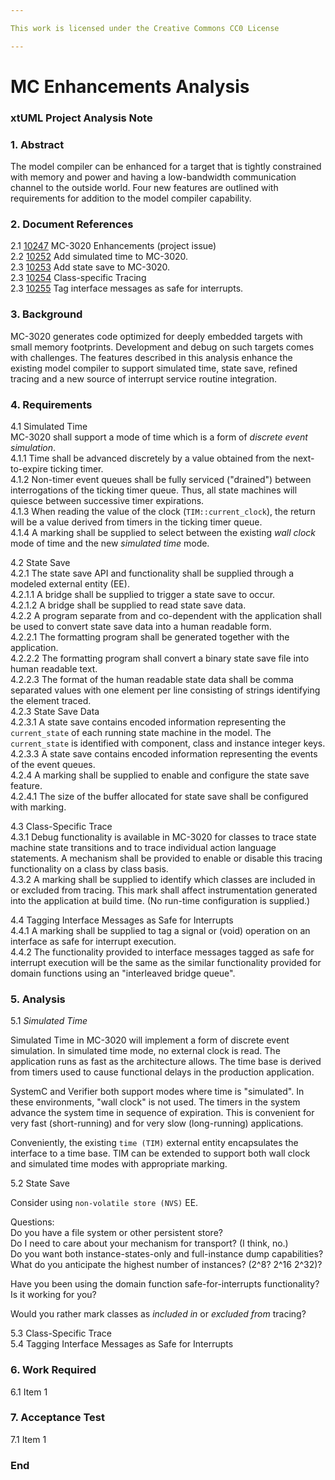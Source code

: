 ```yaml
---

This work is licensed under the Creative Commons CC0 License

---
```


# MC Enhancements Analysis
### xtUML Project Analysis Note

### 1. Abstract

The model compiler can be enhanced for a target that is tightly constrained
with memory and power and having a low-bandwidth communication channel to
the outside world.  Four new features are outlined with requirements for
addition to the model compiler capability.

### 2. Document References

<a id="2.1"></a>2.1 [10247](https://support.onefact.net/issues/10247) MC-3020 Enhancements (project issue)  
<a id="2.2"></a>2.2 [10252](https://support.onefact.net/issues/10252) Add simulated time to MC-3020.  
<a id="2.3"></a>2.3 [10253](https://support.onefact.net/issues/10253) Add state save to MC-3020.  
<a id="2.4"></a>2.3 [10254](https://support.onefact.net/issues/10254) Class-specific Tracing  
<a id="2.5"></a>2.3 [10255](https://support.onefact.net/issues/10255) Tag interface messages as safe for interrupts.  

### 3. Background

MC-3020 generates code optimized for deeply embedded targets with small
memory footprints.  Development and debug on such targets comes with
challenges.  The features described in this analysis enhance the existing
model compiler to support simulated time, state save, refined tracing and
a new source of interrupt service routine integration.

### 4. Requirements

4.1 Simulated Time  
MC-3020 shall support a mode of time which is a form of _discrete event
simulation_.  
4.1.1 Time shall be advanced discretely by a value obtained from the
next-to-expire ticking timer.  
4.1.2 Non-timer event queues shall be fully serviced ("drained") between 
interrogations of the ticking timer queue.  Thus, all state machines will
quiesce between successive timer expirations.  
4.1.3 When reading the value of the clock (`TIM::current_clock`), the return
will be a value derived from timers in the ticking timer queue.  
4.1.4 A marking shall be supplied to select between the existing _wall clock_
mode of time and the new _simulated time_ mode.  

4.2 State Save  
4.2.1 The state save API and functionality shall be supplied through a
modeled external entity (EE).  
4.2.1.1 A bridge shall be supplied to trigger a state save to occur.  
4.2.1.2 A bridge shall be supplied to read state save data.  
4.2.2 A program separate from and co-dependent with the application shall be
used to convert state save data into a human readable form.  
4.2.2.1 The formatting program shall be generated together with the
application.  
4.2.2.2 The formatting program shall convert a binary state save file into
human readable text.  
4.2.2.3 The format of the human readable state data shall be comma separated
values with one element per line consisting of strings identifying the
element traced.  
4.2.3 State Save Data  
4.2.3.1 A state save contains encoded information representing the
`current_state` of each running state machine in the model.  The
`current_state` is identified with component, class and instance integer
keys.  
4.2.3.3 A state save contains encoded information representing the
events of the event queues.  
4.2.4 A marking shall be supplied to enable and configure the state save
feature.  
4.2.4.1 The size of the buffer allocated for state save shall be configured
with marking.  

4.3 Class-Specific Trace  
4.3.1 Debug functionality is available in MC-3020 for classes to trace
state machine state transitions and to trace individual action language
statements.  A mechanism shall be provided to enable or disable this
tracing functionality on a class by class basis.  
4.3.2 A marking shall be supplied to identify which classes are included
in or excluded from tracing.  This mark shall affect instrumentation
generated into the application at build time.  (No run-time configuration
is supplied.)  

4.4 Tagging Interface Messages as Safe for Interrupts  
4.4.1 A marking shall be supplied to tag a signal or (void) operation on
an interface as safe for interrupt execution.  
4.4.2 The functionality provided to interface messages tagged as safe for
interrupt execution will be the same as the similar functionality provided
for domain functions using an "interleaved bridge queue".  

### 5. Analysis

5.1 _Simulated Time_  

Simulated Time in MC-3020 will implement a form of discrete event
simulation.  In simulated time mode, no external clock is read.  The
application runs as fast as the architecture allows.  The time base is
derived from timers used to cause functional delays in the production
application.

SystemC and Verifier both support modes where time is "simulated".  In
these environments, "wall clock" is not used.  The timers in the system
advance the system time in sequence of expiration.  This is convenient for
very fast (short-running) and for very slow (long-running) applications.

Conveniently, the existing `time (TIM)` external entity encapsulates the
interface to a time base.  TIM can be extended to support both wall clock
and simulated time modes with appropriate marking.

5.2 State Save  

Consider using `non-volatile store (NVS)` EE.

Questions:  
Do you have a file system or other persistent store?  
Do I need to care about your mechanism for transport?  (I think, no.)  
Do you want both instance-states-only and full-instance dump capabilities?  
What do you anticipate the highest number of instances?  (2^8? 2^16 2^32)?

Have you been using the domain function safe-for-interrupts functionality?  Is it working for you?  

Would you rather mark classes as _included in_ or _excluded from_ tracing?  

5.3 Class-Specific Trace  
5.4 Tagging Interface Messages as Safe for Interrupts  

### 6. Work Required

6.1 Item 1  

### 7. Acceptance Test

7.1 Item 1  

### End
